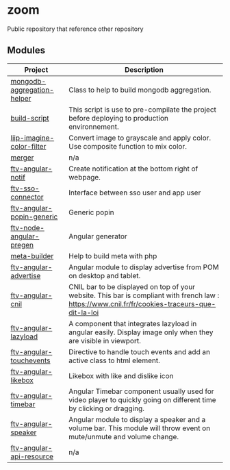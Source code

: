 # zoom

Public repository that reference other repository

## Modules

|Project|Description|
|-------|-----------|
|[mongodb-aggregation-helper](https://gitlab.ftven.net/team-infini/mongodb-aggregation-helper)|Class to help to build mongodb aggregation.|
|[build-script](https://gitlab.ftven.net/team-infini/build-script)|This script is use to pre-compilate the project before deploying to production environnement.|
|[liip-imagine-color-filter](https://gitlab.ftven.net/team-infini/liip-imagine-color-filter)|Convert image to grayscale and apply color. Use composite function to mix color.|
|[merger](https://gitlab.ftven.net/team-infini/merger)|n/a|
|[ftv-angular-notif](https://gitlab.ftven.net/team-infini/ftv-angular-notif)|Create notification at the bottom right of webpage.|
|[ftv-sso-connector](https://gitlab.ftven.net/team-infini/ftv-sso-connector)|Interface between sso user and app user|
|[ftv-angular-popin-generic](https://gitlab.ftven.net/team-infini/ftv-angular-popin-generic)|Generic popin|
|[ftv-node-angular-pregen](https://gitlab.ftven.net/team-infini/ftv-node-angular-pregen)|Angular generator|
|[meta-builder](https://gitlab.ftven.net/team-infini/meta-builder)|Help to build meta with php|
|[ftv-angular-advertise](https://gitlab.ftven.net/team-infini/ftv-angular-advertise)|Angular module to display advertise from POM on desktop and tablet.|
|[ftv-angular-cnil](https://gitlab.ftven.net/team-infini/ftv-angular-cnil)|CNIL bar to be displayed on top of your website. This bar is compliant with french law : https://www.cnil.fr/fr/cookies-traceurs-que-dit-la-loi|
|[ftv-angular-lazyload](https://gitlab.ftven.net/team-infini/ftv-angular-lazyload)|A component that integrates lazyload in angular easily. Display image only when they are visible in viewport.|
|[ftv-angular-touchevents](https://gitlab.ftven.net/team-infini/ftv-angular-touchevents)|Directive to handle touch events and add an active class to html element.|
|[ftv-angular-likebox](https://gitlab.ftven.net/team-infini/ftv-angular-likebox)|Likebox with like and dislike icon|
|[ftv-angular-timebar](https://gitlab.ftven.net/team-infini/ftv-angular-timebar)|Angular Timebar component usually used for video player to quickly going on different time by clicking or dragging.|
|[ftv-angular-speaker](https://gitlab.ftven.net/team-infini/ftv-angular-speaker)|Angular module to display a speaker and a volume bar. This module will throw event on mute/unmute and volume change.|
|[ftv-angular-api-resource](https://gitlab.ftven.net/team-infini/ftv-angular-api-resource)|n/a|